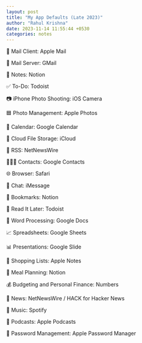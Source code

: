 ```yaml
---
layout: post
title: "My App Defaults (Late 2023)"
author: "Rahul Krishna"
date: 2023-11-14 11:55:44 +0530
categories: notes
---
```


📨 Mail Client: Apple Mail

📮 Mail Server: GMail

📝 Notes: Notion

✅ To-Do: Todoist

📷 iPhone Photo Shooting: iOS Camera

🟦 Photo Management: Apple Photos

📆 Calendar: Google Calendar

📁 Cloud File Storage: iCloud

📖 RSS: NetNewsWire

🙍🏻‍♂️ Contacts: Google Contacts

🌐 Browser: Safari

💬 Chat: iMessage

🔖 Bookmarks: Notion

📑 Read It Later: Todoist

📜 Word Processing: Google Docs

📈 Spreadsheets: Google Sheets

📊 Presentations: Google Slide

🛒 Shopping Lists: Apple Notes

🍴 Meal Planning: Notion

💰 Budgeting and Personal Finance: Numbers

📰 News: NetNewsWire / HACK for Hacker News

🎵 Music: Spotify

🎤 Podcasts: Apple Podcasts

🔐 Password Management: Apple Password Manager
